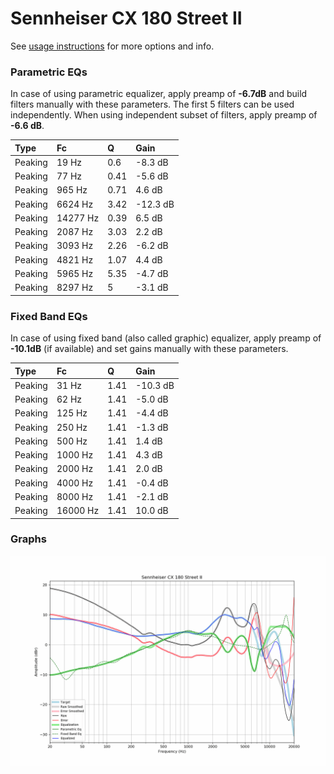 # Sennheiser CX 180 Street II
See [usage instructions](https://github.com/jaakkopasanen/AutoEq#usage) for more options and info.

### Parametric EQs
In case of using parametric equalizer, apply preamp of **-6.7dB** and build filters manually
with these parameters. The first 5 filters can be used independently.
When using independent subset of filters, apply preamp of **-6.6 dB**.

| Type    | Fc       |    Q | Gain     |
|:--------|:---------|:-----|:---------|
| Peaking | 19 Hz    | 0.6  | -8.3 dB  |
| Peaking | 77 Hz    | 0.41 | -5.6 dB  |
| Peaking | 965 Hz   | 0.71 | 4.6 dB   |
| Peaking | 6624 Hz  | 3.42 | -12.3 dB |
| Peaking | 14277 Hz | 0.39 | 6.5 dB   |
| Peaking | 2087 Hz  | 3.03 | 2.2 dB   |
| Peaking | 3093 Hz  | 2.26 | -6.2 dB  |
| Peaking | 4821 Hz  | 1.07 | 4.4 dB   |
| Peaking | 5965 Hz  | 5.35 | -4.7 dB  |
| Peaking | 8297 Hz  | 5    | -3.1 dB  |

### Fixed Band EQs
In case of using fixed band (also called graphic) equalizer, apply preamp of **-10.1dB**
(if available) and set gains manually with these parameters.

| Type    | Fc       |    Q | Gain     |
|:--------|:---------|:-----|:---------|
| Peaking | 31 Hz    | 1.41 | -10.3 dB |
| Peaking | 62 Hz    | 1.41 | -5.0 dB  |
| Peaking | 125 Hz   | 1.41 | -4.4 dB  |
| Peaking | 250 Hz   | 1.41 | -1.3 dB  |
| Peaking | 500 Hz   | 1.41 | 1.4 dB   |
| Peaking | 1000 Hz  | 1.41 | 4.3 dB   |
| Peaking | 2000 Hz  | 1.41 | 2.0 dB   |
| Peaking | 4000 Hz  | 1.41 | -0.4 dB  |
| Peaking | 8000 Hz  | 1.41 | -2.1 dB  |
| Peaking | 16000 Hz | 1.41 | 10.0 dB  |

### Graphs
![](./Sennheiser%20CX%20180%20Street%20II.png)